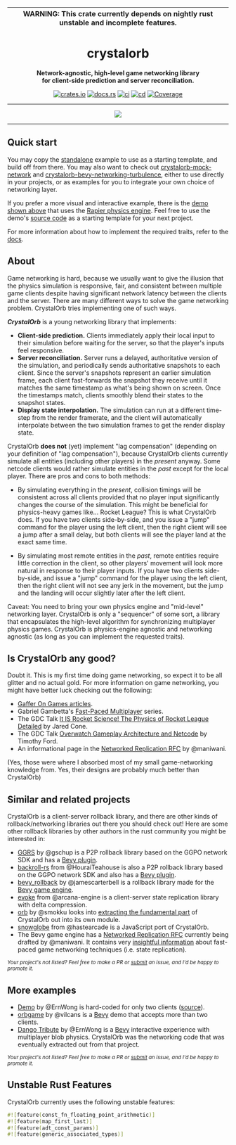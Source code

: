 | WARNING: This crate currently depends on nightly rust unstable and incomplete features. |
|---|

<div align="center">
  <h1>crystalorb</h1>
  <p><strong>Network-agnostic, high-level game networking library<br>for client-side prediction and server reconciliation.</strong></p>
  <p>
    <a href="https://crates.io/crates/crystalorb"><img alt="crates.io" src="https://meritbadge.herokuapp.com/crystalorb"></a>
    <a href="https://docs.rs/crystalorb"><img alt="docs.rs" src="https://docs.rs/crystalorb/badge.svg"></a>
    <a href="https://github.com/ErnWong/crystalorb/actions/workflows/ci.yml"><img alt="ci" src="https://github.com/ErnWong/crystalorb/actions/workflows/ci.yml/badge.svg"></a>
    <a href="https://github.com/ErnWong/crystalorb/actions/workflows/cd.yml"><img alt="cd" src="https://github.com/ErnWong/crystalorb/actions/workflows/cd.yml/badge.svg"></a>
    <a href="https://codecov.io/github/ErnWong/crystalorb?branch=master"><img alt="Coverage" src="https://codecov.io/github/ErnWong/crystalorb/coverage.svg?branch=master"></a>
  </p>
  <hr>
  <a href="https://ernestwong.nz/crystalorb/demo" title="Demo">
    <img src="https://github.com/ErnWong/crystalorb/blob/1a905001b8d3532a119e77c21a5ddd22e527fa6b/assets/screencapture.apng?raw=true">
  </a>
  <hr>
</div>

## Quick start

You may copy the [standalone](examples/standalone.rs) example to use as a starting template, and build off from there. You may also want to check out [crystalorb-mock-network](crates/crystalorb-mock-network) and [crystalorb-bevy-networking-turbulence](crates/crystalorb-bevy-networking-turbulence), either to use directly in your projects, or as examples for you to integrate your own choice of networking layer.

If you prefer a more visual and interactive example, there is the [demo shown above](https://ernestwong.nz/crystalorb/demo) that uses the [Rapier physics engine](https://rapier.rs). Feel free to use the demo's [source code](examples/demo) as a starting template for your next project.

For more information about how to implement the required traits, refer to the [docs](https://docs.rs/crystalorb).

## About

Game networking is hard, because we usually want to give the illusion that the physics simulation is responsive, fair, and consistent between multiple game clients despite having significant network latency between the clients and the server. There are many different ways to solve the game networking problem. CrystalOrb tries implementing one of such ways.

***CrystalOrb*** is a young networking library that implements:

- **Client-side prediction.** Clients immediately apply their local input to their simulation before waiting for the server, so that the player's inputs feel responsive.
- **Server reconciliation.** Server runs a delayed, authoritative version of the simulation, and periodically sends authoritative snapshots to each client. Since the server's snapshots represent an earlier simulation frame, each client fast-forwards the snapshot they receive until it matches the same timestamp as what's being shown on screen. Once the timestamps match, clients smoothly blend their states to the snapshot states.
- **Display state interpolation.** The simulation can run at a different time-step from the render framerate, and the client will automatically interpolate between the two simulation frames to get the render display state.

CrystalOrb **does not** (yet) implement "lag compensation" (depending on your definition of "lag compensation"), because CrystalOrb clients currently simulate all entities (including other players) in the *present* anyway. Some netcode clients would rather simulate entities in the *past* except for the local player. There are pros and cons to both methods:

- By simulating everything in the *present*, collision timings will be consistent across all clients provided that no player input significantly changes the course of the simulation. This might be beneficial for physics-heavy games like... Rocket League? This is what CrystalOrb does. If you have two clients side-by-side, and you issue a "jump" command for the player using the left client, then the right client will see a jump after a small delay, but both clients will see the player land at the exact same time.

- By simulating most remote entities in the *past*, remote entities require little correction in the client, so other players' movement will look more natural in response to their player inputs. If you have two clients side-by-side, and issue a "jump" command for the player using the left client, then the right client will not see any jerk in the movement, but the jump and the landing will occur slightly later after the left client.

Caveat: You need to bring your own physics engine and "mid-level" networking layer. CrystalOrb is only a "sequencer" of some sort, a library that encapsulates the high-level algorithm for synchronizing multiplayer physics games. CrystalOrb is physics-engine agnostic and networking agnostic (as long as you can implement the requested traits).

## Is CrystalOrb any good?

Doubt it. This is my first time doing game networking, so expect it to be all glitter and no actual gold. For more information on game networking, you might have better luck checking out the following:

- [Gaffer On Games articles](https://gafferongames.com/#posts).
- Gabriel Gambetta's [Fast-Paced Multiplayer](https://www.gabrielgambetta.com/client-server-game-architecture.html) series.
- The GDC Talk [It IS Rocket Science! The Physics of Rocket League Detailed](https://www.youtube.com/watch?v=ueEmiDM94IE) by Jared Cone.
- The GDC Talk [Overwatch Gameplay Architecture and Netcode](https://www.youtube.com/watch?v=W3aieHjyNvw) by Timothy Ford.
- An informational page in the [Networked Replication RFC](https://github.com/maniwani/rfcs/blob/main/replication_concepts.md) by @maniwani.

(Yes, those were where I absorbed most of my small game-networking knowledge from. Yes, their designs are probably much better than CrystalOrb)

## Similar and related projects

CrystalOrb is a client-server rollback library, and there are other kinds of rollback/networking libraries out there you should check out! Here are some other rollback libraries by other authors in the rust community you might be interested in:

- [GGRS](https://github.com/gschup/ggrs) by @gschup is a P2P rollback library based on the GGPO network SDK and has a [Bevy plugin](https://github.com/gschup/bevy_ggrs).
- [backroll-rs](https://github.com/HouraiTeahouse/backroll-rs) from @HouraiTeahouse is also a P2P rollback library based on the GGPO network SDK and also has a [Bevy plugin](https://github.com/HouraiTeahouse/backroll-rs/tree/main/bevy_backroll).
- [bevy_rollback](https://github.com/jamescarterbell/bevy_rollback) by @jamescarterbell is a rollback library made for the [Bevy game engine](https://bevyengine.org/).
- [evoke](https://github.com/arcana-engine/evoke) from @arcana-engine is a client-server state replication library with delta compression.
- [orb](https://github.com/smokku/soldank/tree/581b4f446b2cf5264f4c25f4cc2eaa1c0bfc192a/shared/src/orb) by @smokku looks into [extracting the fundamental part](https://github.com/ErnWong/crystalorb/pull/5#issuecomment-882757283) of CrystalOrb out into its own module.
- [snowglobe](https://github.com/hastearcade/snowglobe) from @hastearcade is a JavaScript port of CrystalOrb.
- The Bevy game engine has a [Networked Replication RFC](https://github.com/bevyengine/rfcs/pull/19) currently being drafted by @maniwani. It contains very [insightful information](https://github.com/maniwani/rfcs/blob/main/replication_concepts.md) about fast-paced game networking techniques (i.e. state replication).

<i><sub>Your project's not listed? Feel free to make a PR or [submit](https://github.com/ErnWong/crystalorb/issues/new/choose) an issue, and I'd be happy to promote it.</sub></i>

## More examples

- [Demo](https://github.com/ErnWong/crystalorb/blob/master/examples/demo) by @ErnWong is hard-coded for only two clients ([source](https://github.com/ErnWong/crystalorb/tree/master/examples/demo)).
- [orbgame](https://github.com/vilcans/orbgame) by @vilcans is a [Bevy](https://bevyengine.org/) demo that accepts more than two clients.
- [Dango Tribute](https://github.com/ErnWong/dango-tribute) by @ErnWong is a [Bevy](https://bevyengine.org/) interactive experience with multiplayer blob physics. CrystalOrb was the networking code that was eventually extracted out from that project.

<i><sub>Your project's not listed? Feel free to make a PR or [submit](https://github.com/ErnWong/crystalorb/issues/new/choose) an issue, and I'd be happy to promote it.</sub></i>

## Unstable Rust Features

CrystalOrb currently uses the following unstable features:

```rust
#![feature(const_fn_floating_point_arithmetic)]
#![feature(map_first_last)]
#![feature(adt_const_params)]
#![feature(generic_associated_types)]
```

